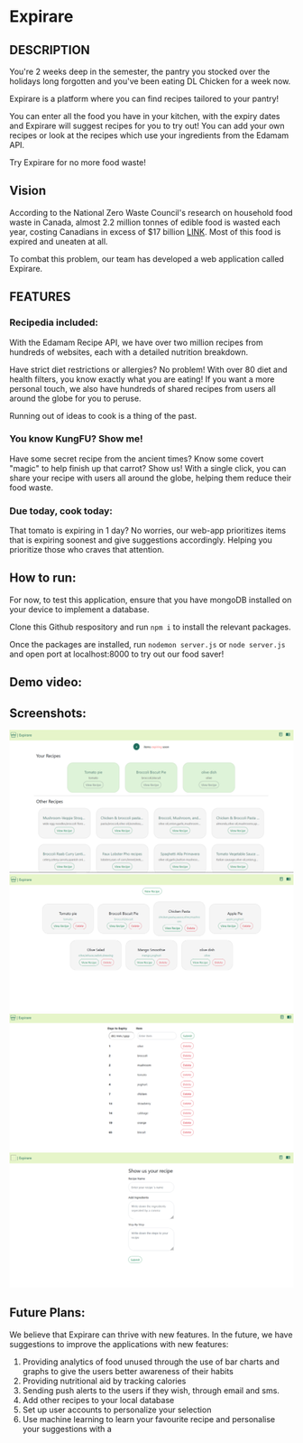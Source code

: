 # Expirare
## DESCRIPTION

You're 2 weeks deep in the semester, the pantry you stocked over the holidays long forgotten and you've been eating DL Chicken for a week now. 

Expirare is a platform where you can find recipes tailored to your pantry!

You can enter all the food you have in your kitchen, with the expiry dates and Expirare will suggest recipes for you to try out!
You can add your own recipes or look at the recipes which use your ingredients from the Edamam API.

Try Expirare for no more food waste!

## Vision
According to the National Zero Waste Council's research on household food waste in Canada, almost 2.2 million tonnes of edible food is wasted each year, costing Canadians in excess of $17 billion [LINK](https://www.toronto.ca/services-payments/recycling-organics-garbage/long-term-waste-strategy/waste-reduction/food-waste/). Most of this food is expired and uneaten at all. 

To combat this problem, our team has developed a web application called Expirare. 
## FEATURES

### Recipedia included:
With the Edamam Recipe API, we have over two million recipes from hundreds of websites, each with a detailed nutrition breakdown. 

Have strict diet restrictions or allergies? No problem! With over 80 diet and health filters, you know exactly what you are eating! If you want a more personal touch, we also have hundreds of shared recipes from users all around the globe for you to peruse. 

Running out of ideas to cook is a thing of the past.
### You know KungFU? Show me!
Have some secret recipe from the ancient times? Know some covert "magic" to help finish up that carrot? Show us! With a single click, you can share your recipe with users all around the globe, helping them reduce their food waste.
### Due today, cook today:
That tomato is expiring in 1 day? No worries, our web-app prioritizes items that is expiring soonest and give suggestions accordingly. Helping you prioritize those who craves that attention.
## How to run:

For now, to test this application, ensure that you have mongoDB installed on your device to implement a database. 

Clone this Github respository and run `npm i` to install the relevant packages.

Once the packages are installed, run `nodemon server.js` or `node server.js` and open port at localhost:8000 to try out our food saver!
   
## Demo video:

## Screenshots:
!['Dashboard Image'](/public/home.png)
!['Recipe Image'](/public/recipes.png)
!['Ingredient Image'](/public/ingredients.png)
!['RecipeCreation Image'](/public/create.png)


## Future Plans:
We believe that Expirare can thrive with new features. In the future, we have suggestions to improve the applications with new features:

1. Providing analytics of food unused through the use of bar charts and graphs to give the users better awareness of their habits
2. Providing nutritional aid by tracking calories
3. Sending push alerts to the users if they wish, through email and sms.
4. Add other recipes to your local database
5. Set up user accounts to personalize your selection
6. Use machine learning to learn your favourite recipe and personalise your suggestions with a 